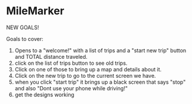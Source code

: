 # MileMarker
NEW GOALS!

Goals to cover:
1. Opens to a "welcome!" with a list of trips and a "start new trip" button and TOTAL distance traveled.
2. click on the list of trips button to see old trips.
3. Click on one of those to bring up a map and details about it. 
4. Click on the new trip to go to the current screen we have. 
5. when you click "start trip" it brings up a black screen that says "stop" and also "Dont use your phone while driving!"
6. get the designs working
